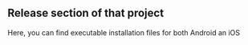 ## Release section of that project

Here, you can find executable installation files for both Android an iOS
